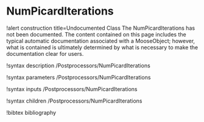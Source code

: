 <!-- MOOSE Documentation Stub: Remove this when content is added. -->

# NumPicardIterations

!alert construction title=Undocumented Class
The NumPicardIterations has not been documented. The content contained on this page includes the
typical automatic documentation associated with a MooseObject; however, what is contained is
ultimately determined by what is necessary to make the documentation clear for users.

!syntax description /Postprocessors/NumPicardIterations

!syntax parameters /Postprocessors/NumPicardIterations

!syntax inputs /Postprocessors/NumPicardIterations

!syntax children /Postprocessors/NumPicardIterations

!bibtex bibliography
